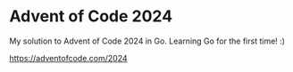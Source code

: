 # Advent of Code 2024

My solution to Advent of Code 2024 in Go. Learning Go for the first time! :)

https://adventofcode.com/2024


